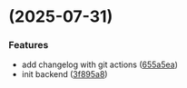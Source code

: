 #  (2025-07-31)


### Features

* add changelog with git actions ([655a5ea](https://github.com/Timothee-Picard/ynov-certif/commit/655a5eaf8cac59481b5b07502f54213b5fdf95a1))
* init backend ([3f895a8](https://github.com/Timothee-Picard/ynov-certif/commit/3f895a82b6a737012e129abe89c7a0cf3db3f42b))



